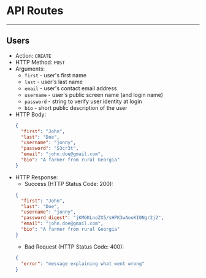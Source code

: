 # API Routes 

*** 
## Users 

* Action: `CREATE` 
* HTTP Method: `POST` 
* Arguments: 
  * `first` - user's first name 
  * `last` - user's last name 
  * `email` - user's contact email address 
  * `username` - user's public screen name (and login name) 
  * `password` - string to verify user identity at login 
  * `bio` - short public description of the user 
* HTTP Body: 
  ```json 
  {
    "first": "John", 
    "last": "Doe", 
    "username": "jonny", 
    "password": "S3cr3t", 
    "email": "john.doe@gmail.com", 
    "bio": "A farmer from rural Georgia"
  }
  ```
* HTTP Response: 
  * Success (HTTP Status Code: 200): 
  ```json 
  {
    "first": "John", 
    "last": "Doe", 
    "username": "jonny", 
    "password_digest": "jKMGKLnoZX5/sHPK3wAooKI0Ngr2j2", 
    "email": "john.doe@gmail.com", 
    "bio": "A farmer from rural Georgia"
  }
  ```
  * Bad Request (HTTP Status Code: 400): 
  ```json
  {
    "error": "message explaining what went wrong"
  }
  ```
